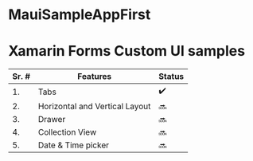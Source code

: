 # MauiSampleAppFirst

# Xamarin Forms Custom UI samples 

| Sr. #  | Features | Status | 
| ------------- | ------------- | ------ |
| 1. | Tabs  |  ✔️ |
| 2. | Horizontal and Vertical Layout |  🔜  |
| 3. | Drawer  | 🔜 |
| 4. | Collection View | 🔜 |
| 5. | Date & Time picker | 🔜 |

